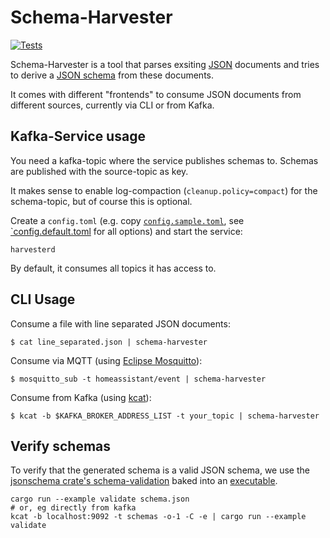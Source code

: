 Schema-Harvester
================

[![Tests](https://github.com/elmarx/schema-harvester/actions/workflows/test.yaml/badge.svg)](https://github.com/elmarx/schema-harvester/actions/workflows/test.yaml)

Schema-Harvester is a tool that parses exsiting [JSON](https://www.json.org/json-en.html) documents
and tries to derive a [JSON schema](https://json-schema.org/) from these documents.

It comes with different "frontends" to consume JSON documents from different sources, currently via
CLI or from Kafka.

## Kafka-Service usage

You need a kafka-topic where the service publishes schemas to. Schemas are published with the
source-topic as key.

It makes sense to enable log-compaction (`cleanup.policy=compact`) for the schema-topic, but of
course this is optional.

Create a `config.toml` (e.g. copy [`config.sample.toml`](./service/config.sample.toml),
see [`config.default.toml](./service/config.default.toml) for all options) and start the service:

```shell
harvesterd
```

By default, it consumes all topics it has access to.

## CLI Usage

Consume a file with line separated JSON documents:

```shell
$ cat line_separated.json | schema-harvester
```

Consume via MQTT (using [Eclipse Mosquitto](https://mosquitto.org/)):

```shell
$ mosquitto_sub -t homeassistant/event | schema-harvester
```

Consume from Kafka (using [kcat](https://github.com/edenhill/kcat#readme)):

```shell
$ kcat -b $KAFKA_BROKER_ADDRESS_LIST -t your_topic | schema-harvester
```

## Verify schemas

To verify that the generated schema is a valid JSON schema, we use
the [jsonschema crate's schema-validation](https://docs.rs/jsonschema/0.29.0/jsonschema/index.html#meta-schema-validation)
baked into an [executable](./core/examples/validate.rs).

```shell
cargo run --example validate schema.json
# or, eg directly from kafka
kcat -b localhost:9092 -t schemas -o-1 -C -e | cargo run --example validate
```